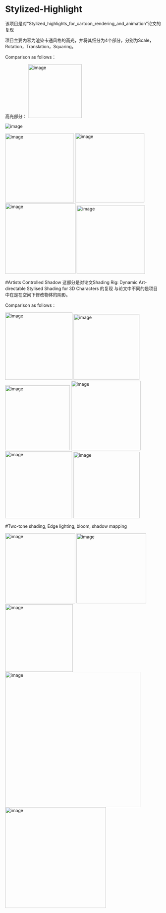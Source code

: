 # Stylized-Highlight
该项目是对“Stylized_highlights_for_cartoon_rendering_and_animation”论文的复现

项目主要内容为渲染卡通风格的高光，并将其细分为4个部分，分别为Scale，Rotation，Translation，Squaring。

Comparison as follows：

高光部分：
<img width="173" alt="image" src="https://github.com/ZioulePang/Artisted-Controlled-Highlights-and-Shadow/assets/93811399/12c96794-2d1a-49a2-a8aa-4df36181e26f">

![image](https://github.com/ZioulePang/Stylized-Highlight/assets/93811399/7f0ab859-ed77-4c6f-b474-b374ddb580e4)


<img width="222" alt="image" src="https://github.com/ZioulePang/Artisted-Controlled-Highlights-and-Shadow/assets/93811399/5a6c83cc-ad24-4c13-9fe4-0b0aaeafea89">
<img width="223" alt="image" src="https://github.com/ZioulePang/Artisted-Controlled-Highlights-and-Shadow/assets/93811399/e770f422-2363-4d2b-bc17-56e76598d97c">

<img width="227" alt="image" src="https://github.com/ZioulePang/Artisted-Controlled-Highlights-and-Shadow/assets/93811399/8bd2d7b6-821a-4e67-ba3a-657351baae58">
<img width="220" alt="image" src="https://github.com/ZioulePang/Artisted-Controlled-Highlights-and-Shadow/assets/93811399/94d8cf03-a7c8-4569-8d73-1edcc1993985">

#Artists Controlled Shadow
这部分是对论文Shading Rig: Dynamic Art-directable Stylised Shading for 3D Characters 的复现
与论文中不同的是项目中在是在空间下修改物体的阴影。

Comparison as follows：

<img width="217" alt="image" src="https://github.com/ZioulePang/Artisted-Controlled-Highlights-and-Shadow/assets/93811399/2d4de1fc-fd12-4e30-8ab3-3cc291df21f5">
<img width="212" alt="image" src="https://github.com/ZioulePang/Artisted-Controlled-Highlights-and-Shadow/assets/93811399/df7b0648-efb3-41a2-bbf2-5aee500fb42e">

<img width="209" alt="image" src="https://github.com/ZioulePang/Artisted-Controlled-Highlights-and-Shadow/assets/93811399/9273f0b4-2893-4cc0-b785-cdfbb6f505c3">
<img width="224" alt="image" src="https://github.com/ZioulePang/Artisted-Controlled-Highlights-and-Shadow/assets/93811399/5f0d3fe3-8d57-425e-bb22-dcef30f09a86">

<img width="216" alt="image" src="https://github.com/ZioulePang/Artisted-Controlled-Highlights-and-Shadow/assets/93811399/bf431706-cec9-47db-a5b3-67b909e8ca2a">
<img width="214" alt="image" src="https://github.com/ZioulePang/Artisted-Controlled-Highlights-and-Shadow/assets/93811399/29f9f94d-e6c5-4d00-9dae-bee635c8fedd">

#Two-tone shading, Edge lighting, bloom, shadow mapping

<img width="226" alt="image" src="https://github.com/ZioulePang/Artisted-Controlled-Highlights-and-Shadow/assets/93811399/b2483ffa-cb2d-4d00-a6f7-e0ff366241cc">
<img width="225" alt="image" src="https://github.com/ZioulePang/Artisted-Controlled-Highlights-and-Shadow/assets/93811399/c1dbeb34-9733-487d-84f9-8c1f740ea4a1">
<img width="218" alt="image" src="https://github.com/ZioulePang/Artisted-Controlled-Highlights-and-Shadow/assets/93811399/db5ed012-55ba-4ea2-b579-6ac7591a9881">
<img width="436" alt="image" src="https://github.com/ZioulePang/Artisted-Controlled-Highlights-and-Shadow/assets/93811399/fe41ebd3-8291-4eb4-906c-408f13207586">
<img width="325" alt="image" src="https://github.com/ZioulePang/Artisted-Controlled-Highlights-and-Shadow/assets/93811399/03b6a0b0-bf85-4e30-a9ab-96d7c6ada636">


